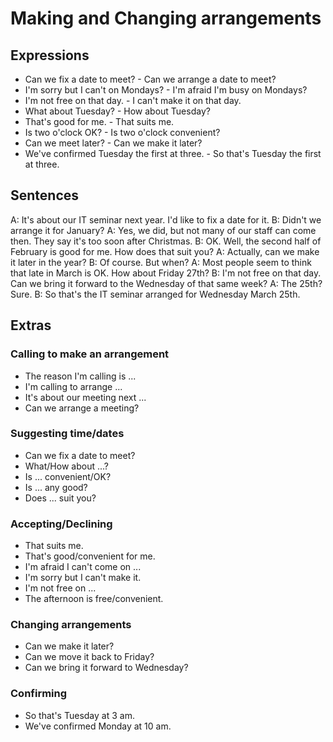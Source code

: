 # Making and Changing arrangements

## Expressions

* Can we fix a date to meet? - Can we arrange a date to meet?
* I'm sorry but I can't on Mondays? - I'm afraid I'm busy on Mondays?
* I'm not free on that day. - I can't make it on that day.
* What about Tuesday? - How about Tuesday?
* That's good for me. - That suits me.
* Is two o'clock OK? - Is two o'clock convenient?
* Can we meet later? - Can we make it later?
* We've confirmed Tuesday the first at three. - So that's Tuesday the first at three.

## Sentences

A: It's about our IT seminar next year. I'd like to fix a date for it.
B: Didn't we arrange it for January?
A: Yes, we did, but not many of our staff can come then. They say it's too soon after Christmas.
B: OK. Well, the second half of February is good for me. How does that suit you?
A: Actually, can we make it later in the year?
B: Of course. But when?
A: Most people seem to think that late in March is OK. How about Friday 27th?
B: I'm not free on that day. Can we bring it forward to the Wednesday of that same week?
A: The 25th? Sure.
B: So that's the IT seminar arranged for Wednesday March 25th.

## Extras

### Calling to  make an arrangement

* The reason I'm calling is ...
* I'm calling to arrange ...
* It's about our meeting next ...
* Can we arrange a meeting?

### Suggesting time/dates

* Can we fix a date to meet?
* What/How about ...?
* Is ... convenient/OK?
* Is ... any good?
* Does ... suit you?

### Accepting/Declining

* That suits me.
* That's good/convenient for me.
* I'm afraid I can't come on ...
* I'm sorry but I can't make it.
* I'm not free on ...
* The afternoon is free/convenient.

### Changing arrangements

* Can we make it later?
* Can we move it back to Friday?
* Can we bring it forward to Wednesday?

### Confirming

* So that's Tuesday at 3 am.
* We've confirmed Monday at 10 am.
